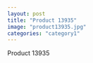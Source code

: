 ```yaml
---
layout: post
title: "Product 13935"
image: "product13935.jpg"
categories: "category1"
---
```

Product 13935
